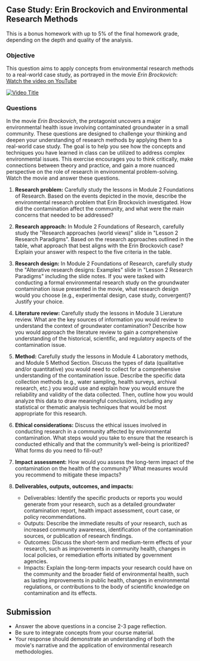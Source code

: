 ## Case Study: Erin Brockovich and Environmental Research Methods
This is a bonus homework with up to 5% of the final homework grade, depending on the depth and quality of the analysis.

### Objective 
This question aims to apply concepts from environmental research methods to a real-world case study, as portrayed in the movie *Erin Brockovich*: [Watch the video on YouTube](https://youtu.be/ERJ74tDM03s)

[![Video Title](https://img.youtube.com/vi/ERJ74tDM03s/0.jpg)](https://youtu.be/ERJ74tDM03s)

### Questions

In the movie *Erin Brockovich*, the protagonist uncovers a major environmental health issue involving contaminated groundwater in a small community. These questions are designed to challenge your thinking and deepen your understanding of research methods by applying them to a real-world case study. The goal is to help you see how the concepts and techniques you have learned in class can be utilized to address complex environmental issues. This exercise encourages you to think critically, make connections between theory and practice, and gain a more nuanced perspective on the role of research in environmental problem-solving. Watch the movie and answer these questions. 

1. **Research problem:** Carefully study the lessons in Module 2 Foundations of Research. Based on the events depicted in the movie, describe the environmental research problem that Erin Brockovich investigated. How did the contamination affect the community, and what were the main concerns that needed to be addressed?

3. **Research approach:** In Module 2 Foundations of Research, carefully study the "Research approaches (world views)" slide in "Lesson 2 Research Paradigms". Based on the research approaches outlined in the table, what approach that best aligns with the Erin Brockovich case? Explain your answer with respect to the five criteria in the table.
  
4. **Research design:** In Module 2 Foundations of Research, carefully study the "Alterative research designs: Examples" slide in "Lesson 2 Research Paradigms" including the slide notes. If you were tasked with conducting a formal environmental research study on the groundwater contamination issue presented in the movie, what research design would you choose (e.g., experimental design, case study, convergent)? Justify your choice.

5. **Literature review:** Carefully study the lessons in Module 3 Lierature review. What are the key sources of information you would review to understand the context of groundwater contamination? Describe how you would approach the literature review to gain a comprehensive understanding of the historical, scientific, and regulatory aspects of the contamination issue. 

6. **Method:** Carefully study the lessons in Module 4 Laboratory methods, and Module 5 Method Section. Discuss the types of data (qualitative and/or quantitative) you would need to collect for a comprehensive understanding of the contamination issue. Describe the specific data collection methods (e.g., water sampling, health surveys, archival research, etc.) you would use and explain how you would ensure the reliability and validity of the data collected. Then, outline how you would analyze this data to draw meaningful conclusions, including any statistical or thematic analysis techniques that would be most appropriate for this research.

9. **Ethical considerations:** Discuss the ethical issues involved in conducting research in a community affected by environmental contamination. What steps would you take to ensure that the research is conducted ethically and that the community’s well-being is prioritized? What forms do you need to fill-out?

10. **Impact assessment:** How would you assess the long-term impact of the contamination on the health of the community? What measures would you recommend to mitigate these impacts?

11. **Deliverables, outputs, outcomes, and impacts:** 
    - Deliverables: Identify the specific products or reports you would generate from your research, such as a detailed groundwater contamination report, health impact assessment, court case, or policy recommendations.
    - Outputs: Describe the immediate results of your research, such as increased community awareness, identification of the contamination sources, or publication of research findings.
    - Outcomes: Discuss the short-term and medium-term effects of your research, such as improvements in community health, changes in local policies, or remediation efforts initiated by government agencies.
    - Impacts: Explain the long-term impacts your research could have on the community and the broader field of environmental health, such as lasting improvements in public health, changes in environmental regulations, or contributions to the body of scientific knowledge on contamination and its effects.


## Submission 
- Answer the above questions in a concise 2-3 page reflection.
- Be sure to integrate concepts from your course material.
- Your response should demonstrate an understanding of both the movie's narrative and the application of environmental research methodologies.
